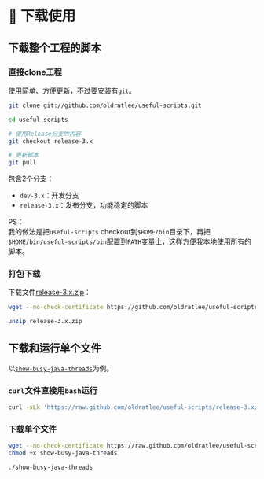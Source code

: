 🐌 下载使用
====================================

下载整个工程的脚本
-------------------

### 直接clone工程

使用简单、方便更新，不过要安装有`git`。

```bash
git clone git://github.com/oldratlee/useful-scripts.git

cd useful-scripts

# 使用Release分支的内容
git checkout release-3.x

# 更新脚本
git pull
```

包含2个分支：

- `dev-3.x`：开发分支
- `release-3.x`：发布分支，功能稳定的脚本

PS：  
我的做法是把`useful-scripts` checkout到`$HOME/bin`目录下，再把`$HOME/bin/useful-scripts/bin`配置到`PATH`变量上，这样方便我本地使用所有的脚本。

### 打包下载

下载文件[release-3.x.zip](https://github.com/oldratlee/useful-scripts/archive/release-3.x.zip)：

```bash
wget --no-check-certificate https://github.com/oldratlee/useful-scripts/archive/release-3.x.zip

unzip release-3.x.zip
```

下载和运行单个文件
-------------------

以[`show-busy-java-threads`](https://raw.github.com/oldratlee/useful-scripts/release-3.x/bin/show-busy-java-threads)为例。

### `curl`文件直接用`bash`运行

```bash
curl -sLk 'https://raw.github.com/oldratlee/useful-scripts/release-3.x/bin/show-busy-java-threads' | bash
```

### 下载单个文件

```bash
wget --no-check-certificate https://raw.github.com/oldratlee/useful-scripts/release-3.x/bin/show-busy-java-threads
chmod +x show-busy-java-threads

./show-busy-java-threads
```
